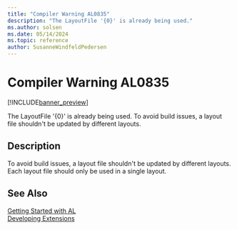 ```yaml
---
title: "Compiler Warning AL0835"
description: "The LayoutFile '{0}' is already being used."
ms.author: solsen
ms.date: 05/14/2024
ms.topic: reference
author: SusanneWindfeldPedersen
---
```

[//]: # (START>DO_NOT_EDIT)
[//]: # (IMPORTANT:Do not edit any of the content between here and the END>DO_NOT_EDIT.)
[//]: # (Any modifications should be made in the .xml files in the ModernDev repo.)
# Compiler Warning AL0835

[!INCLUDE[banner_preview](../includes/banner_preview.md)]

The LayoutFile '{0}' is already being used. To avoid build issues, a layout file shouldn't be updated by different layouts.


## Description
To avoid build issues, a layout file shouldn't be updated by different layouts. Each layout file should only be used in a single layout.  

[//]: # (IMPORTANT: END>DO_NOT_EDIT)
## See Also  
[Getting Started with AL](../devenv-get-started.md)  
[Developing Extensions](../devenv-dev-overview.md)  